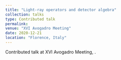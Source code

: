 ```yaml
---
title: "Light-ray operators and detector algebra"
collection: talks
type: Contributed talk
permalink: 
venue: "XVI Avogadro Meeting"
date: 2020-12-21
location: "Florence, Italy"
---
```

Contributed talk at XVI Avogadro Meeting, .